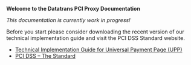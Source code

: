 **Welcome to the Datatrans PCI Proxy Documentation**

_This documentation is currently work in progress!_

Before you start please consider downloading the recent version of our technical implementation guide and visit the PCI DSS Standard website.

* [Technical Implementation Guide for Universal Payment Page (UPP)](https://pilot.datatrans.biz/showcase/doc/Technical_Implementation_Guide.pdf)
* [PCI DSS – The Standard](https://www.pcisecuritystandards.org/security_standards/documents.php)

<!--

For full documentation visit [mkdocs.org](http://mkdocs.org).

## Commands

* `mkdocs new [dir-name]` - Create a new project.
* `mkdocs serve` - Start the live-reloading docs server.
* `mkdocs build` - Build the documentation site.
* `mkdocs help` - Print this help message.

## Project layout

    mkdocs.yml    # The configuration file.
    docs/
        index.md  # The documentation homepage.
        ...       # Other markdown pages, images and other files.

-->